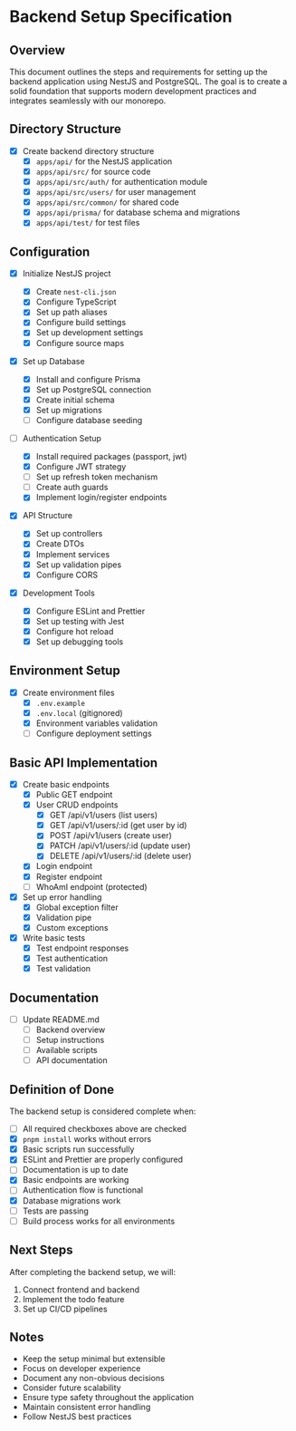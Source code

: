 # Backend Setup Specification

## Overview

This document outlines the steps and requirements for setting up the backend application using NestJS and PostgreSQL. The goal is to create a solid foundation that supports modern development practices and integrates seamlessly with our monorepo.

## Directory Structure

- [x] Create backend directory structure
  - [x] `apps/api/` for the NestJS application
  - [x] `apps/api/src/` for source code
  - [x] `apps/api/src/auth/` for authentication module
  - [x] `apps/api/src/users/` for user management
  - [x] `apps/api/src/common/` for shared code
  - [x] `apps/api/prisma/` for database schema and migrations
  - [x] `apps/api/test/` for test files

## Configuration

- [x] Initialize NestJS project

  - [x] Create `nest-cli.json`
  - [x] Configure TypeScript
  - [x] Set up path aliases
  - [x] Configure build settings
  - [x] Set up development settings
  - [x] Configure source maps

- [x] Set up Database

  - [x] Install and configure Prisma
  - [x] Set up PostgreSQL connection
  - [x] Create initial schema
  - [x] Set up migrations
  - [ ] Configure database seeding

- [ ] Authentication Setup

  - [x] Install required packages (passport, jwt)
  - [x] Configure JWT strategy
  - [ ] Set up refresh token mechanism
  - [ ] Create auth guards
  - [x] Implement login/register endpoints

- [x] API Structure

  - [x] Set up controllers
  - [x] Create DTOs
  - [x] Implement services
  - [x] Set up validation pipes
  - [x] Configure CORS

- [x] Development Tools
  - [x] Configure ESLint and Prettier
  - [x] Set up testing with Jest
  - [x] Configure hot reload
  - [x] Set up debugging tools

## Environment Setup

- [x] Create environment files
  - [x] `.env.example`
  - [x] `.env.local` (gitignored)
  - [x] Environment variables validation
  - [ ] Configure deployment settings

## Basic API Implementation

- [x] Create basic endpoints
  - [x] Public GET endpoint
  - [x] User CRUD endpoints
    - [x] GET /api/v1/users (list users)
    - [x] GET /api/v1/users/:id (get user by id)
    - [x] POST /api/v1/users (create user)
    - [x] PATCH /api/v1/users/:id (update user)
    - [x] DELETE /api/v1/users/:id (delete user)
  - [x] Login endpoint
  - [x] Register endpoint
  - [ ] WhoAmI endpoint (protected)
- [x] Set up error handling
  - [x] Global exception filter
  - [x] Validation pipe
  - [x] Custom exceptions
- [x] Write basic tests
  - [x] Test endpoint responses
  - [x] Test authentication
  - [x] Test validation

## Documentation

- [ ] Update README.md
  - [ ] Backend overview
  - [ ] Setup instructions
  - [ ] Available scripts
  - [ ] API documentation

## Definition of Done

The backend setup is considered complete when:

- [ ] All required checkboxes above are checked
- [x] `pnpm install` works without errors
- [x] Basic scripts run successfully
- [x] ESLint and Prettier are properly configured
- [ ] Documentation is up to date
- [x] Basic endpoints are working
- [ ] Authentication flow is functional
- [x] Database migrations work
- [ ] Tests are passing
- [ ] Build process works for all environments

## Next Steps

After completing the backend setup, we will:

1. Connect frontend and backend
2. Implement the todo feature
3. Set up CI/CD pipelines

## Notes

- Keep the setup minimal but extensible
- Focus on developer experience
- Document any non-obvious decisions
- Consider future scalability
- Ensure type safety throughout the application
- Maintain consistent error handling
- Follow NestJS best practices
